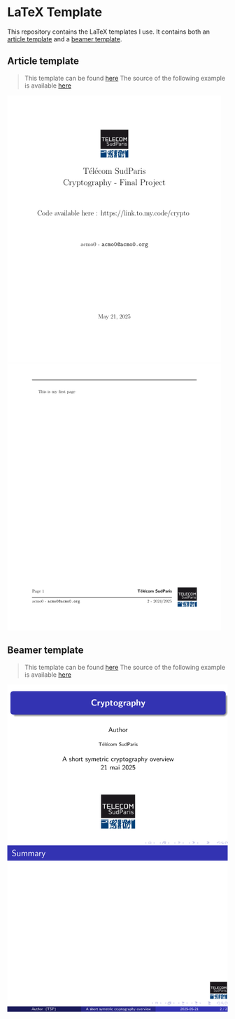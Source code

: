 # LaTeX Template

This repository contains the LaTeX templates I use.
It contains both an [article template](article-template/template.tex) and a [beamer template](beamer-template/template.tex).

## Article template
> This template can be found [here](article-template/template.tex)
The source of the following example is available [here](examples/examples-article.tex)


![](images/im1.png)
![](images/im2.png)

## Beamer template
> This template can be found [here](beamer-template/template.tex)
The source of the following example is available [here](examples/example-beamer.tex)


![](images/im3.png)
![](images/im4.png)